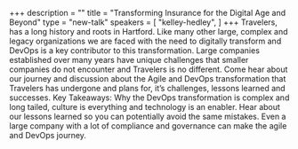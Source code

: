 +++
description = ""
title = "Transforming Insurance for the Digital Age and Beyond"
type = "new-talk"
speakers = [
        "kelley-hedley",
]
+++
Travelers, has a long history and roots in Hartford. Like many other large, complex and legacy organizations we are faced with the need to digitally transform and DevOps is a key contributor to this transformation.  Large companies established over many years have unique challenges that smaller companies do not encounter and Travelers is no different.  Come hear about our journey and discussion about the Agile and DevOps transformation that Travelers has undergone and plans for, it’s challenges, lessons learned and successes.  Key Takeaways:  Why the DevOps transformation is complex and long tailed, culture is everything and technology is an enabler.  Hear about our lessons learned so you can potentially avoid the same mistakes.  Even a large company with a lot of compliance and governance can make the agile and DevOps journey.